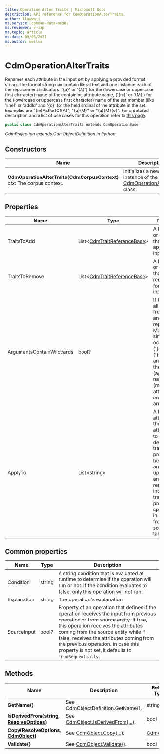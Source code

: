 ```yaml
---
title: Operation Alter Traits | Microsoft Docs
description: API reference for CdmOperationAlterTraits.
author: llawwaii
ms.service: common-data-model
ms.reviewer: v-iap 
ms.topic: article
ms.date: 09/03/2021
ms.author: weiluo
---
```


# CdmOperationAlterTraits

Renames each attribute in the input set by applying a provided format string. The format string can contain literal text  and one instance each of the replacement indicators ('{a}' or '{A}') for the (lowercase or uppercase first character) name of the containing attribute name, ('{m}' or '{M}') for the (lowercase or uppercase first character) name of the set member (like 'line1' or 'addId' and '{o}' for the held ordinal of the attribute in the set. Examples are "{m}AsPartOf{A}", "{a}{M}" or "{a}{M}{o}". For a detailed description and a list of use cases for this operation refer to [this page](../../../../sdk/projections/altertraits.md).

```csharp
public class CdmOperationAlterTraits extends CdmOperationBase
```

*CdmProjection extends CdmObjectDefinition in Python.*

## Constructors

|Name|Description|
|---|---|
|**CdmOperationAlterTraits(CdmCorpusContext)**<br/>*ctx*: The corpus context.<br/>|Initializes a new instance of the [CdmOperationAlterTraits](operationaltertraits.md) class.|

## Properties

|Name|Type|Description|
|---|---|---|
|TraitsToAdd|List\<[CdmTraitReferenceBase](..\traitreferencebase.md)>|A list of traits or trait groups that will be applied on the input.
|TraitsToRemove|List\<[CdmTraitReferenceBase](..\traitreferencebase.md)>|A list of traits or trait groups that will be removed (if found) on the input.
|ArgumentsContainWildcards|bool?|If true, checks all arguments from all traits and performs replacement. May contain a single occurrence of ('{a} or 'A'), ('{m}' or '{M}') and '{o}' for the base (a/A)ttribute name, any (m/M)ember attributes from entities and array (o)rdinal.
|ApplyTo|List\<string>|A list of attributes from the input attributes set to which traits defined in traitsToAdd property will be added (or arguments updated) and/or removed as indicated in traitsToRemove property. If not specified, traits in all attributes from the source will be targeted.

## Common properties

|Name|Type|Description|
|---|---|---|
|Condition|string|A string condition that is evaluated at runtime to determine if the operation will run or not. If the condition evaluates to false, only this operation will not run.
|Explanation|string|The operation's explanation.
|SourceInput|bool?|Property of an operation that defines if the operation receives the input from previous operation or from source entity. If true, this operation receives the attributes coming from the source entity while if false, receives the attributes coming from the previous operation. In case this property is not set, it defaults to `!runSequentially`.

## Methods

|Name|Description|Return Type|
|---|---|---|
|**GetName()**|See [CdmObjectDefinition.GetName()](../cdmobjectdefinition.md#methods).|string|
|**IsDerivedFrom(string, [ResolveOptions](../../utilities/resolveoptions.md))**|See  [CdmObject.IsDerivedFrom(...)](../cdmobject.md#methods).|bool|
|**Copy([ResolveOptions](../../utilities/resolveoptions.md), [CdmObject](../cdmobject.md))**|See [CdmObject.Copy(...)](../cdmobject.md#methods).|[CdmObject](../cdmobject.md)|
|**Validate()**|See [CdmObject.Validate()](../cdmobject.md#methods).|bool|
